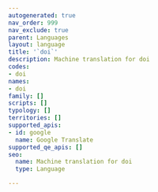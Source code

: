 ```yaml
---
autogenerated: true
nav_order: 999
nav_exclude: true
parent: Languages
layout: language
title: '`doi`'
description: Machine translation for doi
codes:
- doi
names:
- doi
family: []
scripts: []
typology: []
territories: []
supported_apis:
- id: google
  name: Google Translate
supported_qe_apis: []
seo:
  name: Machine translation for doi
  type: Language

---
```


